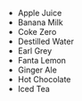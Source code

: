 * Apple Juice
* Banana Milk
* Coke Zero
* Destilled Water
* Earl Grey
* Fanta Lemon
* Ginger Ale
* Hot Chocolate
* Iced Tea
